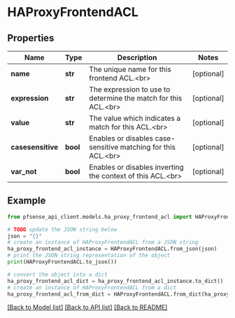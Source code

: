 # HAProxyFrontendACL


## Properties

Name | Type | Description | Notes
------------ | ------------- | ------------- | -------------
**name** | **str** | The unique name for this frontend ACL.&lt;br&gt; | [optional] 
**expression** | **str** | The expression to use to determine the match for this ACL.&lt;br&gt; | [optional] 
**value** | **str** | The value which indicates a match for this ACL.&lt;br&gt; | [optional] 
**casesensitive** | **bool** | Enables or disables case-sensitive matching for this ACL.&lt;br&gt; | [optional] 
**var_not** | **bool** | Enables or disables inverting the context of this ACL.&lt;br&gt; | [optional] 

## Example

```python
from pfsense_api_client.models.ha_proxy_frontend_acl import HAProxyFrontendACL

# TODO update the JSON string below
json = "{}"
# create an instance of HAProxyFrontendACL from a JSON string
ha_proxy_frontend_acl_instance = HAProxyFrontendACL.from_json(json)
# print the JSON string representation of the object
print(HAProxyFrontendACL.to_json())

# convert the object into a dict
ha_proxy_frontend_acl_dict = ha_proxy_frontend_acl_instance.to_dict()
# create an instance of HAProxyFrontendACL from a dict
ha_proxy_frontend_acl_from_dict = HAProxyFrontendACL.from_dict(ha_proxy_frontend_acl_dict)
```
[[Back to Model list]](../README.md#documentation-for-models) [[Back to API list]](../README.md#documentation-for-api-endpoints) [[Back to README]](../README.md)


